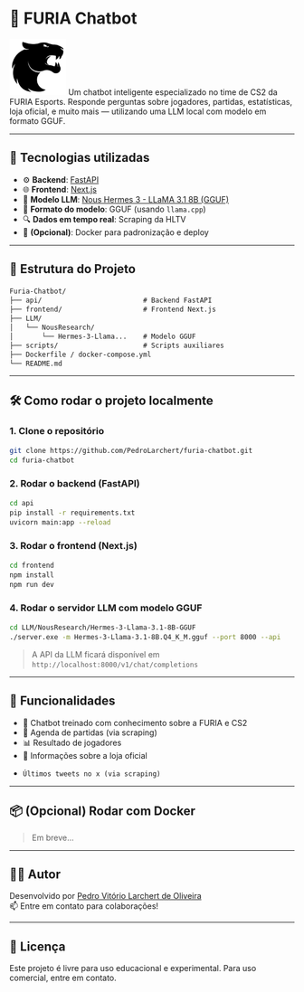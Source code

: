 # 🤖 FURIA Chatbot
<img src="assets/Furia.png" alt="FURIA Logo" width="100"/>
Um chatbot inteligente especializado no time de CS2 da FURIA Esports. Responde perguntas sobre jogadores, partidas, estatísticas, loja oficial, e muito mais — utilizando uma LLM local com modelo em formato GGUF.

---

## 🚀 Tecnologias utilizadas

- ⚙️ **Backend**: [FastAPI](https://fastapi.tiangolo.com/)
- 🌐 **Frontend**: [Next.js](https://nextjs.org/)
- 🧠 **Modelo LLM**: [Nous Hermes 3 - LLaMA 3.1 8B (GGUF)](https://huggingface.co/NousResearch/Hermes-3-Llama-3.1-8B-GGUF)
- 🧾 **Formato do modelo**: GGUF (usando `llama.cpp`)
- 🔍 **Dados em tempo real**: Scraping da HLTV
- 🐳 **(Opcional)**: Docker para padronização e deploy

---

## 📁 Estrutura do Projeto

```
Furia-Chatbot/
├── api/                         # Backend FastAPI
├── frontend/                    # Frontend Next.js
├── LLM/
│   └── NousResearch/
│       └── Hermes-3-Llama...    # Modelo GGUF
├── scripts/                     # Scripts auxiliares
├── Dockerfile / docker-compose.yml
└── README.md
```

---

## 🛠️ Como rodar o projeto localmente

### 1. Clone o repositório

```bash
git clone https://github.com/PedroLarchert/furia-chatbot.git
cd furia-chatbot
```

### 2. Rodar o backend (FastAPI)

```bash
cd api
pip install -r requirements.txt
uvicorn main:app --reload
```

### 3. Rodar o frontend (Next.js)

```bash
cd frontend
npm install
npm run dev
```

### 4. Rodar o servidor LLM com modelo GGUF

```bash
cd LLM/NousResearch/Hermes-3-Llama-3.1-8B-GGUF
./server.exe -m Hermes-3-Llama-3.1-8B.Q4_K_M.gguf --port 8000 --api
```

> A API da LLM ficará disponível em `http://localhost:8000/v1/chat/completions`

---

## 📌 Funcionalidades

- 🧠 Chatbot treinado com conhecimento sobre a FURIA e CS2
- 📅 Agenda de partidas (via scraping)
- 📊 Resultado de jogadores
- 🛒 Informações sobre a loja oficial
-     Últimos tweets no x (via scraping)

---

## 📦 (Opcional) Rodar com Docker

> Em breve...

---

## 👨‍💻 Autor

Desenvolvido por [Pedro Vitório Larchert de Oliveira](https://github.com/PedroLarchert)  
📫 Entre em contato para colaborações!

---

## 📄 Licença

Este projeto é livre para uso educacional e experimental. Para uso comercial, entre em contato.
